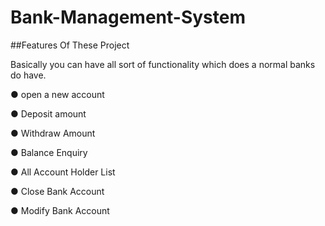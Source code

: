 # Bank-Management-System

##Features Of These Project

Basically you can have all sort of functionality which does a normal banks do have.

● open a new account

● Deposit amount

● Withdraw Amount

● Balance Enquiry

● All Account Holder List

● Close Bank Account

● Modify Bank Account
